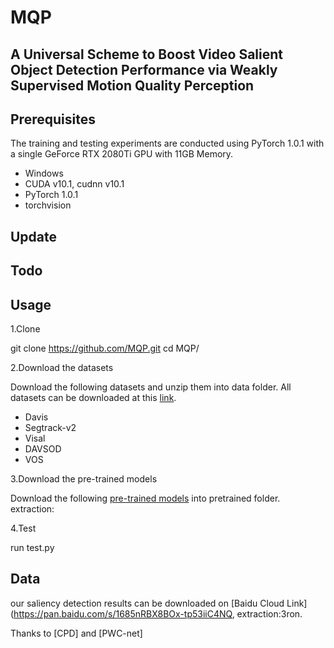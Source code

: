 # MQP
## A Universal Scheme to Boost Video Salient Object Detection Performance via Weakly Supervised Motion Quality Perception
## Prerequisites
The training and testing experiments are conducted using PyTorch 1.0.1 with a single GeForce RTX 2080Ti GPU with 11GB Memory.
* Windows
* CUDA v10.1, cudnn v10.1
* PyTorch 1.0.1
* torchvision
## Update
## Todo
## Usage
1.Clone

git clone https://github.com/MQP.git
cd MQP/

2.Download the datasets

Download the following datasets and unzip them into data folder.
All datasets can be downloaded at this [link]().

* Davis
* Segtrack-v2
* Visal
* DAVSOD
* VOS

3.Download the pre-trained models

Download the following [pre-trained models]() into pretrained folder. extraction:

4.Test

run test.py

## Data
our saliency detection results can be downloaded on [Baidu Cloud Link](https://pan.baidu.com/s/1685nRBX8BOx-tp53iiC4NQ, 
extraction:3ron.

Thanks to [CPD]  and [PWC-net]


